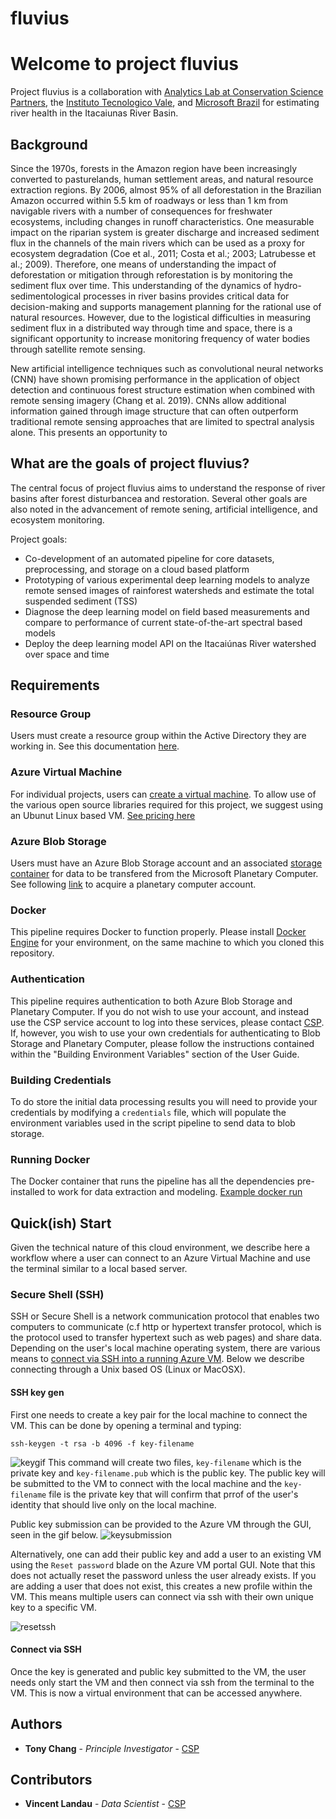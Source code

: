# fluvius
# Welcome to project fluvius

Project fluvius is a collaboration with [Analytics Lab at Conservation Science Partners](https://analytics-lab.org/), the [Instituto Tecnologico Vale](www.itv.org), and [Microsoft Brazil](https://www.microsoft.com/en-us/ai/ai-for-earth) for estimating river health in the Itacaiunas River Basin.

## Background 
Since the 1970s, forests in the Amazon region have been increasingly converted to pasturelands, human settlement areas, and natural resource extraction regions. By 2006, almost 95% of all deforestation in the Brazilian Amazon occurred within 5.5 km of roadways or less than 1 km from navigable rivers with a number of consequences for freshwater ecosystems, including changes in runoff characteristics. One measurable impact on the riparian system is greater discharge and increased sediment flux in the channels of the main rivers which can be used as a proxy for ecosystem degradation (Coe et al., 2011; Costa et al.; 2003; Latrubesse et al.; 2009). Therefore, one means of understanding the impact of deforestation or mitigation through reforestation is by monitoring the sediment flux over time. This understanding of the dynamics of hydro-sedimentological processes in river basins provides critical data for decision-making and supports management planning for the rational use of natural resources. However, due to the logistical difficulties in measuring sediment flux in a distributed way through time and space, there is a significant opportunity to increase monitoring frequency of water bodies through satellite remote sensing. 

New artificial intelligence techniques such as convolutional neural networks (CNN) have shown promising performance in the application of object detection and continuous forest structure estimation when combined with remote sensing imagery (Chang et al. 2019). CNNs allow additional information gained through image structure that can often outperform traditional remote sensing approaches that are limited to spectral analysis alone. This presents an opportunity to 

## What are the goals of project fluvius?

The central focus of project fluvius aims to understand the response of river basins after forest disturbancea and restoration. Several other goals are also noted in the advancement of remote sening, artificial intelligence, and ecosystem monitoring. 

Project goals:

- Co-development of an automated pipeline for core datasets, preprocessing, and storage on a cloud based platform  
- Prototyping of various experimental deep learning models to analyze remote sensed images of rainforest watersheds and estimate the total suspended sediment (TSS)
- Diagnose the deep learning model on field based measurements and compare to performance of current state-of-the-art spectral based models
- Deploy the deep learning model API on the Itacaiúnas River watershed over space and time

## Requirements

### Resource Group

Users must create a resource group within the Active Directory they are working in. See this documentation [here](https://docs.microsoft.com/en-us/azure/azure-resource-manager/management/manage-resource-groups-portal). 

### Azure Virtual Machine 

For individual projects, users can [create a virtual machine](https://docs.microsoft.com/en-us/azure/virtual-machines/linux/quick-create-portal). To allow use of the various open source libraries required for this project, we suggest using an Ubunut Linux based VM. [See pricing here](https://azure.microsoft.com/en-us/pricing/details/virtual-machines/linux/)

### Azure Blob Storage 

Users must have an Azure Blob Storage account and an associated [storage container](https://docs.microsoft.com/en-us/azure/storage/blobs/storage-blobs-introduction) for data to be transfered from the Microsoft Planetary Computer. See following [link](https://planetarycomputer.microsoft.com/) to acquire a planetary computer account.

### Docker

This pipeline requires Docker to function properly. Please install [Docker Engine](https://docs.docker.com/engine/install/ubuntu/) for your environment, on the same machine to which you cloned this repository.

### Authentication

This pipeline requires authentication to both Azure Blob Storage and Planetary Computer. If you do not wish to use your account, and instead use the CSP service account to log into these services, please contact [CSP](https://www.csp-inc.org/about-us/contact-us/). If, however, you wish to use your own credentials for authenticating to Blob Storage and Planetary Computer, please follow the instructions contained within the "Building Environment Variables" section of the User Guide.

### Building Credentials

To do store the initial data processing results you will need to provide your credentials by modifying a `credentials` file, which will populate the environment variables used in the script pipeline to send data to blob storage.

### Running Docker

The Docker container that runs the pipeline has all the dependencies pre-installed to work for data extraction and modeling. [Example docker run](https://docs.docker.com/engine/reference/run/)

## Quick(ish) Start

Given the technical nature of this cloud environment, we describe here a workflow where a user can connect to an Azure Virtual Machine and use the terminal similar to a local based server. 

### Secure Shell (SSH)

SSH or Secure Shell is a network communication protocol that enables two computers to communicate (c.f http or hypertext transfer protocol, which is the protocol used to transfer hypertext such as web pages) and share data. Depending on the user's local machine operating system, there are various means to [connect via SSH into a running Azure VM](https://docs.microsoft.com/en-us/azure/virtual-machines/linux/mac-create-ssh-keys). Below we describe connecting through a Unix based OS (Linux or MacOSX). 

#### SSH key gen

First one needs to create a key pair for the local machine to connect the VM. This can be done by opening a terminal and typing:

```
ssh-keygen -t rsa -b 4096 -f key-filename
```
![keygif](https://fluviusdata.blob.core.windows.net/example/key_example.gif)
This command will create two files, `key-filename` which is the private key and `key-filename.pub` which is the public key. The public key will be submitted to the VM to connect with the local machine and the `key-filename` file is the private key that will confirm that prrof of the user's identity that should live only on the local machine. 

Public key submission can be provided to the Azure VM through the GUI, seen in the gif below.
![keysubmission](https://fluviusdata.blob.core.windows.net/example/ssh_submission.gif)

Alternatively, one can add their public key and add a user to an existing VM using the `Reset password` blade on the Azure VM portal GUI. Note that this does not actually reset the password unless the user already exists. If you are adding a user that does not exist, this creates a new profile within the VM. This means multiple users can connect via ssh with their own unique key to a specific VM. 

![resetssh](https://fluviusdata.blob.core.windows.net/example/add_user.gif)

#### Connect via SSH

Once the key is generated and public key submitted to the VM, the user needs only start the VM and then connect via ssh from the terminal to the VM. This is now a virtual environment that can be accessed anywhere. 

## Authors

* **Tony Chang** - *Principle Investigator* - [CSP](http://www.csp-inc.org/about-us/core-science-staff/chang-tony/)

## Contributors

* **Vincent Landau** - *Data Scientist* - [CSP](http://www.csp-inc.org/about-us/core-science-staff/landau-vincent/)



